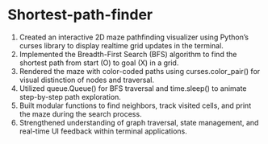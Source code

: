 # Shortest-path-finder
1. Created an interactive 2D maze pathfinding visualizer using Python’s curses library to display realtime grid updates in the terminal.
2. Implemented the Breadth-First Search (BFS) algorithm to find the shortest path from start (O) to
goal (X) in a grid.
3. Rendered the maze with color-coded paths using curses.color_pair() for visual distinction of nodes
and traversal.
4. Utilized queue.Queue() for BFS traversal and time.sleep() to animate step-by-step path
exploration.
5. Built modular functions to find neighbors, track visited cells, and print the maze during the search
process.
6. Strengthened understanding of graph traversal, state management, and real-time UI feedback
within terminal applications.

